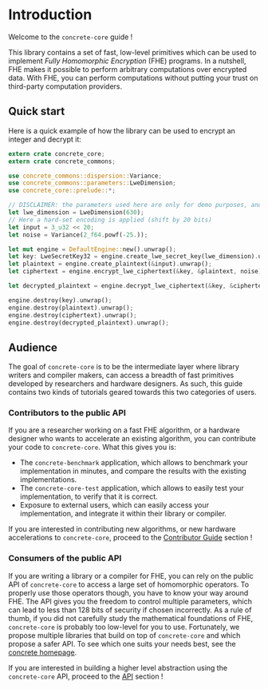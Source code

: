 # Introduction

Welcome to the `concrete-core` guide !

This library contains a set of fast, low-level primitives which can be used to implement *Fully
Homomorphic Encryption* (FHE) programs. In a nutshell, FHE makes it possible to perform arbitrary
computations over encrypted data. With FHE, you can perform computations without putting your trust
on third-party computation providers.

## Quick start

Here is a quick example of how the library can be used to encrypt an integer and decrypt it:

```rust
extern crate concrete_core;
extern crate concrete_commons;

use concrete_commons::dispersion::Variance;
use concrete_commons::parameters::LweDimension;
use concrete_core::prelude::*;

// DISCLAIMER: the parameters used here are only for demo purposes, and are not secure.
let lwe_dimension = LweDimension(630);
// Here a hard-set encoding is applied (shift by 20 bits)
let input = 3_u32 << 20;
let noise = Variance(2_f64.powf(-25.));

let mut engine = DefaultEngine::new().unwrap();
let key: LweSecretKey32 = engine.create_lwe_secret_key(lwe_dimension).unwrap();
let plaintext = engine.create_plaintext(&input).unwrap();
let ciphertext = engine.encrypt_lwe_ciphertext(&key, &plaintext, noise).unwrap();

let decrypted_plaintext = engine.decrypt_lwe_ciphertext(&key, &ciphertext).unwrap();

engine.destroy(key).unwrap();
engine.destroy(plaintext).unwrap();
engine.destroy(ciphertext).unwrap();
engine.destroy(decrypted_plaintext).unwrap();
```

## Audience

The goal of `concrete-core` is to be the intermediate layer where library writers and compiler
makers, can access a breadth of fast primitives developed by researchers and hardware designers. As
such, this guide contains two kinds of tutorials geared towards this two categories of users.

### Contributors to the public API

If you are a researcher working on a fast FHE algorithm, or a hardware designer who wants to
accelerate an existing algorithm, you can contribute your code to `concrete-core`. What this gives
you is:

+ The `concrete-benchmark` application, which allows to benchmark your implementation in minutes,
  and compare the results with the existing implementations.
+ The `concrete-core-test` application, which allows to easily test your implementation, to verify
  that it is correct.
+ Exposure to external users, which can easily access your implementation, and integrate it within
  their library or compiler.

If you are interested in contributing new algorithms, or new hardware accelerations
to `concrete-core`, proceed to the [Contributor Guide](../dev/index.rst) section !

### Consumers of the public API

If you are writing a library or a compiler for FHE, you can rely on the public API
of `concrete-core` to access a large set of homomorphic operators. To properly use those operators
though, you have to know your way around FHE. The API gives you the freedom to control multiple
parameters, which can lead to less than 128 bits of security if chosen incorrectly. As a rule of
thumb, if you did not carefully study the mathematical foundations of FHE, `concrete-core` is
probably too low-level for you to use. Fortunately, we propose multiple libraries that build on top
of `concrete-core` and which propose a safer API. To see which one suits your needs best, see
the [concrete homepage](https://zama.ai/concrete).

If you are interested in building a higher level abstraction using the `concrete-core` API, proceed
to the
[API](../api/backends.md) section !
